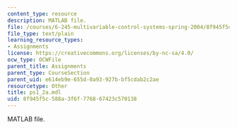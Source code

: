 ```yaml
---
content_type: resource
description: MATLAB file.
file: /courses/6-245-multivariable-control-systems-spring-2004/8f945f5c588a3f6f776867423c570138_ps1_2a.mdl
file_type: text/plain
learning_resource_types:
- Assignments
license: https://creativecommons.org/licenses/by-nc-sa/4.0/
ocw_type: OCWFile
parent_title: Assignments
parent_type: CourseSection
parent_uid: e614eb9e-655d-0a93-927b-bf5cdab2c2ae
resourcetype: Other
title: ps1_2a.mdl
uid: 8f945f5c-588a-3f6f-7768-67423c570138
---
```

MATLAB file.